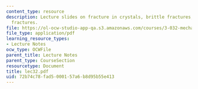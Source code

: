 ```yaml
---
content_type: resource
description: Lecture slides on fracture in crystals, brittle fractures, and ductile
  fractures.
file: https://ol-ocw-studio-app-qa.s3.amazonaws.com/courses/3-032-mechanical-behavior-of-materials-fall-2007/72b74c78fad5000157a6b8d95b55e413_lec32.pdf
file_type: application/pdf
learning_resource_types:
- Lecture Notes
ocw_type: OCWFile
parent_title: Lecture Notes
parent_type: CourseSection
resourcetype: Document
title: lec32.pdf
uid: 72b74c78-fad5-0001-57a6-b8d95b55e413
---
```

